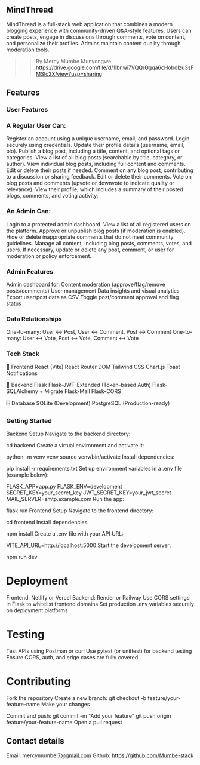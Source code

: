 ## MindThread

MindThread is a full-stack web application that combines a modern blogging experience with community-driven Q&A-style features. Users can create posts, engage in discussions through comments, vote on content, and personalize their profiles. Admins maintain content quality through moderation tools.

>> By Mercy Mumbe Munyongwe
>> https://drive.google.com/file/d/1lbnwi7VQQrGgqa6cHobdlzu3sFMSIc2X/view?usp=sharing

## Features

### User Features
### A Regular User Can: 
Register an account using a unique username, email, and password. 
Login securely using credentials. 
Update their profile details (username, email, bio). 
Publish a blog post, including a title, content, and optional tags or categories. 
View a list of all blog posts (searchable by title, category, or author). 
View individual blog posts, including full content and comments. 
Edit or delete their posts if needed. 
Comment on any blog post, contributing to a discussion or sharing feedback. 
Edit or delete their comments. 
Vote on blog posts and comments (upvote or downvote to indicate quality or relevance). 
View their profile, which includes a summary of their posted blogs, comments, and voting activity. 

### An Admin Can: 
Login to a protected admin dashboard. 
View a list of all registered users on the platform. 
Approve or unpublish blog posts (if moderation is enabled). 
Hide or delete inappropriate comments that do not meet community guidelines. 
Manage all content, including blog posts, comments, votes, and users. 
If necessary, update or delete any post, comment, or user for moderation or policy enforcement. 


### Admin Features
Admin dashboard for:
Content moderation (approve/flag/remove posts/comments)
User management
Data insights and visual analytics
Export user/post data as CSV
Toggle post/comment approval and flag status

### Data Relationships

One-to-many: User ↔ Post, User ↔ Comment, Post ↔ Comment
One-to-many: User ↔ Vote, Post ↔ Vote, Comment ↔ Vote

### Tech Stack

🔹 Frontend
React (Vite)
React Router DOM
Tailwind CSS
Chart.js
Toast Notifications

🔸 Backend
Flask
Flask-JWT-Extended (Token-based Auth)
Flask-SQLAlchemy + Migrate
Flask-Mail
Flask-CORS

🗄️ Database
SQLite (Development)
PostgreSQL (Production-ready)

### Getting Started

Backend Setup
Navigate to the backend directory:

cd backend
Create a virtual environment and activate it:

python -m venv venv
source venv/bin/activate
Install dependencies:

pip install -r requirements.txt
Set up environment variables in a .env file (example below):

FLASK_APP=app.py
FLASK_ENV=development
SECRET_KEY=your_secret_key
JWT_SECRET_KEY=your_jwt_secret
MAIL_SERVER=smtp.example.com
Run the app:

flask run
Frontend Setup
Navigate to the frontend directory:

cd frontend
Install dependencies:

npm install
Create a .env file with your API URL:

VITE_API_URL=http://localhost:5000
Start the development server:

npm run dev

# Deployment

Frontend: Netlify or Vercel
Backend: Render or Railway
Use CORS settings in Flask to whitelist frontend domains
Set production .env variables securely on deployment platforms

# Testing

Test APIs using Postman or curl
Use pytest (or unittest) for backend testing
Ensure CORS, auth, and edge cases are fully covered

# Contributing

Fork the repository
Create a new branch:
git checkout -b feature/your-feature-name
Make your changes

Commit and push:
git commit -m "Add your feature"
git push origin feature/your-feature-name
Open a pull request

## Contact details
Email: mercymumbe!7@gmail.com
Github: https://github.com/Mumbe-stack
